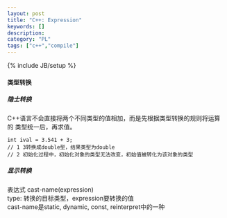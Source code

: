 ```yaml
--- 
layout: post 
title: "C++: Expression" 
keywords: [] 
description: 
category: "PL"
tags: ["c++","compile"]
--- 
```

{% include JB/setup %}


#### 类型转换
##### 隐士转换
C++语言不会直接将两个不同类型的值相加，而是先根据类型转换的规则将运算的
类型统一后，再求值。
```
int ival = 3.541 + 3;
// 1 3转换成double型，结果类型为double
// 2 初始化过程中，初始化对象的类型无法改变，初始值被转化为该对象的类型

```
##### 显示转换
表达式 cast-name<type>(expression)<br/>
type: 转换的目标类型，expression要转换的值<br/>
cast-name是static, dynamic, const, reinterpret中的一种

